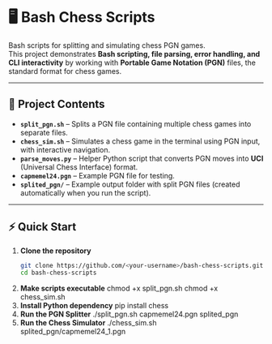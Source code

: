 # 🖥️ Bash Chess Scripts

Bash scripts for splitting and simulating chess PGN games.  
This project demonstrates **Bash scripting, file parsing, error handling, and CLI interactivity** by working with **Portable Game Notation (PGN)** files, the standard format for chess games.  

---

## 📂 Project Contents

- **`split_pgn.sh`** – Splits a PGN file containing multiple chess games into separate files.  
- **`chess_sim.sh`** – Simulates a chess game in the terminal using PGN input, with interactive navigation.  
- **`parse_moves.py`** – Helper Python script that converts PGN moves into **UCI** (Universal Chess Interface) format.  
- **`capmemel24.pgn`** – Example PGN file for testing.  
- **`splited_pgn/`** – Example output folder with split PGN files (created automatically when you run the script).  

---

## ⚡ Quick Start

1. **Clone the repository**
   ```bash
   git clone https://github.com/<your-username>/bash-chess-scripts.git
   cd bash-chess-scripts
2. **Make scripts executable**
   chmod +x split_pgn.sh
   chmod +x chess_sim.sh
3. **Install Python dependency**
   pip install chess
4. **Run the PGN Splitter**
   ./split_pgn.sh capmemel24.pgn splited_pgn
5. **Run the Chess Simulator**
   ./chess_sim.sh splited_pgn/capmemel24_1.pgn
